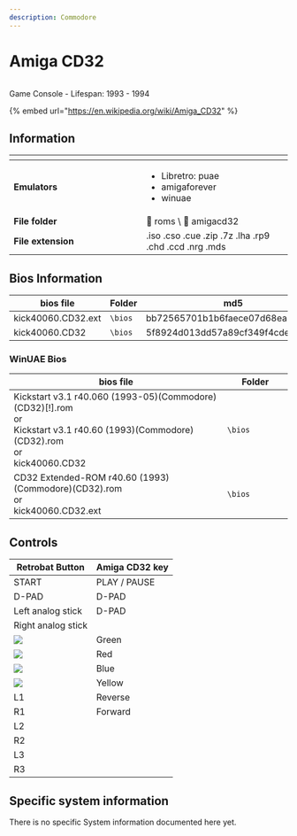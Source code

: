 ```yaml
---
description: Commodore
---
```


# Amiga CD32

<div align="left">

<figure><img src="https://i.imgur.com/IxocfAW.png" alt=""><figcaption></figcaption></figure>

</div>

Game Console - Lifespan: 1993 - 1994

{% embed url="https://en.wikipedia.org/wiki/Amiga_CD32" %}

## Information

<table data-header-hidden><thead><tr><th width="224"></th><th></th></tr></thead><tbody><tr><td><strong>Emulators</strong></td><td><ul><li>Libretro: puae</li><li>amigaforever</li><li>winuae</li></ul></td></tr><tr><td><strong>File folder</strong></td><td><span data-gb-custom-inline data-tag="emoji" data-code="1f4c2">📂</span> roms \ <span data-gb-custom-inline data-tag="emoji" data-code="1f4c2">📂</span> amigacd32</td></tr><tr><td><strong>File extension</strong></td><td>.iso .cso .cue .zip .7z .lha .rp9 .chd .ccd .nrg .mds</td></tr></tbody></table>

## Bios Information

<table><thead><tr><th width="209.55555555555557">bios file</th><th width="155">Folder</th><th>md5</th></tr></thead><tbody><tr><td>kick40060.CD32.ext</td><td><code>\bios</code></td><td>bb72565701b1b6faece07d68ea5da639</td></tr><tr><td>kick40060.CD32</td><td><code>\bios</code></td><td>5f8924d013dd57a89cf349f4cdedc6b1</td></tr></tbody></table>

### WinUAE Bios

<table><thead><tr><th width="588.5555555555555">bios file</th><th width="155">Folder</th></tr></thead><tbody><tr><td>Kickstart v3.1 r40.060 (1993-05)(Commodore)(CD32)[!].rom<br>or<br>Kickstart v3.1 r40.60 (1993)(Commodore)(CD32).rom<br>or<br>kick40060.CD32</td><td><code>\bios</code></td></tr><tr><td>CD32 Extended-ROM r40.60 (1993)(Commodore)(CD32).rom<br>or<br>kick40060.CD32.ext</td><td><code>\bios</code></td></tr></tbody></table>

## Controls

| Retrobat Button                                          | Amiga CD32 key |
| -------------------------------------------------------- | -------------- |
| START                                                    | PLAY / PAUSE   |
| D-PAD                                                    | D-PAD          |
| Left analog stick                                        | D-PAD          |
| Right analog stick                                       |                |
| ![](<../../../../.gitbook/assets/image (2) (1) (1).png>) | Green          |
| ![](<../../../../.gitbook/assets/image (1) (2) (1).png>) | Red            |
| ![](<../../../../.gitbook/assets/image (4) (1).png>)     | Blue           |
| ![](<../../../../.gitbook/assets/image (3) (1) (2).png>) | Yellow         |
| L1                                                       | Reverse        |
| R1                                                       | Forward        |
| L2                                                       |                |
| R2                                                       |                |
| L3                                                       |                |
| R3                                                       |                |

## Specific system information

There is no specific System information documented here yet.
